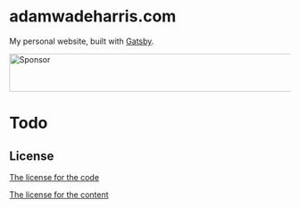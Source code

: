 # adamwadeharris.com

My personal website, built with [Gatsby](https://github.com/gatsbyjs/gatsby).

<a href="https://app.codesponsor.io/link/3owRGftAkghuGdjHaa955zEJ/agarrharr/agarrharr.github.io" rel="nofollow"><img src="https://app.codesponsor.io/embed/3owRGftAkghuGdjHaa955zEJ/agarrharr/agarrharr.github.io.svg" style="width: 888px; height: 68px;" alt="Sponsor" /></a>

# Todo

## License

[The license for the code](license)

[The license for the content](license-content)
